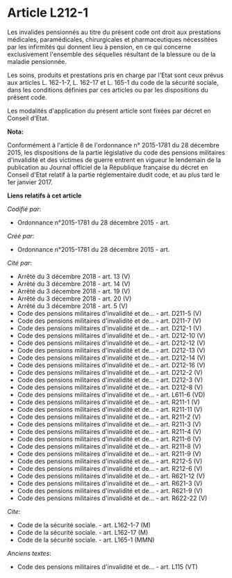 # Article L212-1

Les invalides pensionnés au titre du présent code ont droit aux prestations médicales, paramédicales, chirurgicales et
pharmaceutiques nécessitées par les infirmités qui donnent lieu à pension, en ce qui concerne exclusivement l'ensemble des
séquelles résultant de la blessure ou de la maladie pensionnée.

Les soins, produits et prestations pris en charge par l'Etat sont ceux prévus aux articles L. 162-1-7, L. 162-17 et L. 165-1
du code de la sécurité sociale, dans les conditions définies par ces articles ou par les dispositions du présent code.

Les modalités d'application du présent article sont fixées par décret en Conseil d'Etat.

**Nota:**

Conformément à l'article 8 de l'ordonnance n° 2015-1781 du 28 décembre 2015, les dispositions de la partie législative du
code des pensions militaires d'invalidité et des victimes de guerre entrent en vigueur le lendemain de la publication au
Journal officiel de la République française du décret en Conseil d'Etat relatif à la partie réglementaire dudit code, et au
plus tard le 1er janvier 2017.

**Liens relatifs à cet article**

_Codifié par_:

  - Ordonnance n°2015-1781 du 28 décembre 2015 - art.

_Créé par_:

  - Ordonnance n°2015-1781 du 28 décembre 2015 - art.

_Cité par_:

  - Arrêté du 3 décembre 2018 - art. 13 (V)
  - Arrêté du 3 décembre 2018 - art. 14 (V)
  - Arrêté du 3 décembre 2018 - art. 19 (V)
  - Arrêté du 3 décembre 2018 - art. 20 (V)
  - Arrêté du 3 décembre 2018 - art. 5 (V)
  - Code des pensions militaires d'invalidité et de... - art. D211-5 (V)
  - Code des pensions militaires d'invalidité et de... - art. D211-7 (V)
  - Code des pensions militaires d'invalidité et de... - art. D212-1 (V)
  - Code des pensions militaires d'invalidité et de... - art. D212-10 (V)
  - Code des pensions militaires d'invalidité et de... - art. D212-12 (V)
  - Code des pensions militaires d'invalidité et de... - art. D212-13 (V)
  - Code des pensions militaires d'invalidité et de... - art. D212-14 (V)
  - Code des pensions militaires d'invalidité et de... - art. D212-16 (V)
  - Code des pensions militaires d'invalidité et de... - art. D212-2 (V)
  - Code des pensions militaires d'invalidité et de... - art. D212-3 (V)
  - Code des pensions militaires d'invalidité et de... - art. D212-8 (V)
  - Code des pensions militaires d'invalidité et de... - art. L611-6 (VD)
  - Code des pensions militaires d'invalidité et de... - art. R211-1 (V)
  - Code des pensions militaires d'invalidité et de... - art. R211-11 (V)
  - Code des pensions militaires d'invalidité et de... - art. R211-2 (V)
  - Code des pensions militaires d'invalidité et de... - art. R211-3 (V)
  - Code des pensions militaires d'invalidité et de... - art. R211-4 (V)
  - Code des pensions militaires d'invalidité et de... - art. R211-6 (V)
  - Code des pensions militaires d'invalidité et de... - art. R211-8 (V)
  - Code des pensions militaires d'invalidité et de... - art. R211-9 (V)
  - Code des pensions militaires d'invalidité et de... - art. R212-5 (V)
  - Code des pensions militaires d'invalidité et de... - art. R212-6 (V)
  - Code des pensions militaires d'invalidité et de... - art. R621-12 (V)
  - Code des pensions militaires d'invalidité et de... - art. R621-3 (V)
  - Code des pensions militaires d'invalidité et de... - art. R621-9 (V)
  - Code des pensions militaires d'invalidité et de... - art. R622-22 (V)

_Cite_:

  - Code de la sécurité sociale. - art. L162-1-7 (M)
  - Code de la sécurité sociale. - art. L162-17 (M)
  - Code de la sécurité sociale. - art. L165-1 (MMN)

_Anciens textes_:

  - Code des pensions militaires d'invalidité et de... - art. L115 (VT)

